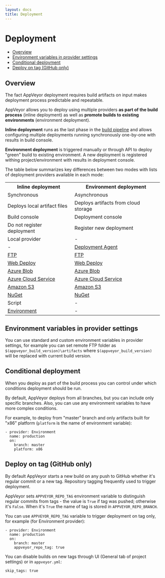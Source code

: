 ```yaml
---
layout: docs
title: Deployment
---
```


# Deployment

* [Overview](#overview)
* [Environment variables in provider settings](#environment-variables)
* [Conditional deployment](#conditional-deployment)
* [Deploy on tag (GitHub only)](#deploy-on-tag)

<a id="overview"></a>
## Overview

The fact AppVeyor deployment requires build artifacts on input makes deployment process predictable and repeatable.

AppVeyor allows you to deploy using multiple providers **as part of the build process** (inline deployment) as well as **promote builds to existing environments** (environment deployment).

**Inline deployment** runs as the last phase in the [build pipeline](/docs/build-configuration#build-pipeline) and allows configuring multiple deployments running synchronously one-by-one with results in build console. 

**Environment deployment** is triggered manually or through API to deploy "green" build to existing environment. A new deployment is registered withing project/environment with results in deployment console.

The table below summarizes key differences between two modes with lists of deployment providers available in each mode:

<table class="centered">
<tr>
	<th>Inline deployment</th>
	<th>Environment deployment</th>
</tr>
<tr>
	<td>Synchronous</td>
	<td>Asynchronous</td>
</tr>
<tr>
	<td>Deploys local artifact files</td>
	<td>Deploys artifacts from cloud storage</td>
</tr>
<tr>
	<td>Build console</td>
	<td>Deployment console</td>
</tr>
<tr>
	<td>Do not register deployment</td>
	<td>Register new deployment</td>
</tr>
<tr>
	<td>Local provider</td>
	<td>-</td>
</tr>
<tr>
	<td>-</td>
	<td><a href="/docs/deployment/agent">Deployment Agent</a></td>
</tr>
<tr>
	<td><a href="/docs/deployment/ftp">FTP</a></td>
	<td><a href="/docs/deployment/ftp">FTP</a></td>
</tr>
<tr>
	<td><a href="/docs/deployment/web-deploy">Web Deploy</a></td>
	<td><a href="/docs/deployment/web-deploy">Web Deploy</a></td>
</tr>
<tr>
	<td><a href="/docs/deployment/azure-blob">Azure Blob</a></td>
	<td><a href="/docs/deployment/azure-blob">Azure Blob</a></td>
</tr>
<tr>
	<td><a href="/docs/deployment/azure-cloud-service">Azure Cloud Service</a></td>
	<td><a href="/docs/deployment/azure-cloud-service">Azure Cloud Service</a></td>
</tr>
<tr>
	<td><a href="/docs/deployment/amazon-s3">Amazon S3</a></td>
	<td><a href="/docs/deployment/amazon-s3">Amazon S3</a></td>
</tr>
<tr>
	<td><a href="/docs/deployment/nuget">NuGet</a></td>
	<td><a href="/docs/deployment/nuget">NuGet</a></td>
</tr>
<tr>
	<td>Script</td>
	<td>-</td>
</tr>
<tr>
	<td><a href="/docs/deployment/environment">Environment</a></td>
	<td>-</td>
</tr>
</table>



<a id="environment-variables"></a>
## Environment variables in provider settings

You can use standard and custom environment variables in provider settings, for example you can set remote FTP folder as `$(appveyor_build_version)\artifacts` where `$(appveyor_build_version)` will be replaced with current build version.


<a id="conditional-deployment"></a>
## Conditional deployment

When you deploy as part of the build process you can control under which conditions deployment should be run.

By default, AppVeyor deploys from all branches, but you can include only specific branches. Also, you can use any environment variables to have more complex conditions.

For example, to deploy from "master" branch and only artifacts built for "x86" platform (`platform` is the name of environment variable):

    - provider: Environment
      name: production
      on:
        branch: master
        platform: x86


<a id="deploy-on-tag"></a>
## Deploy on tag (GitHub only)

By default AppVeyor starts a new build on any push to GitHub whether it's regular commit or a new tag. Repository tagging frequently used to trigger deployment.

AppVeyor sets `APPVEYOR_REPO_TAG` environment variable to distinguish regular commits from tags - the value is `True` if tag was pushed; otherwise it's `False`. When it's `True` the name of tag is stored in `APPVEYOR_REPO_BRANCH`.

You can use `APPVEYOR_REPO_TAG` variable to trigger deployment on tag only, for example (for Environment provider):

	- provider: Environment
	  name: production
	  on:
	    branch: master
        appveyor_repo_tag: true

You can disable builds on new tags through UI (General tab of project settings) or in `appveyor.yml`:

    skip_tags: true
